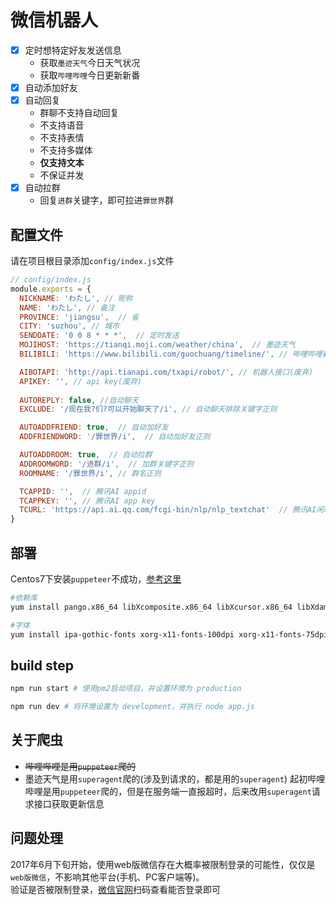 # 微信机器人
- [x] 定时想特定好友发送信息
  - 获取`墨迹天气`今日天气状况
  - 获取`哔哩哔哩`今日更新新番
- [x] 自动添加好友
- [x] 自动回复
  - 群聊不支持自动回复
  - 不支持语音
  - 不支持表情
  - 不支持多媒体
  - **仅支持文本**
  - 不保证并发
- [x] 自动拉群
  - 回复`进群`关键字，即可拉进`罪世界`群

## 配置文件
请在项目根目录添加`config/index.js`文件
```javascript
// config/index.js
module.exports = {
  NICKNAME: 'わたし', // 昵称
  NAME: 'わたし', // 备注
  PROVINCE: 'jiangsu',  // 省
  CITY: 'suzhou', // 城市
  SENDDATE: '0 0 8 * * *',  // 定时发送
  MOJIHOST: 'https://tianqi.moji.com/weather/china',  // 墨迹天气
  BILIBILI: 'https://www.bilibili.com/guochuang/timeline/', // 哔哩哔哩新番时间表

  AIBOTAPI: 'http://api.tianapi.com/txapi/robot/', // 机器人接口(废弃)
  APIKEY: '', // api key(废弃)
  
  AUTOREPLY: false, //自动聊天
  EXCLUDE: '/现在我?们?可以开始聊天了/i', // 自动聊天排除关键字正则

  AUTOADDFRIEND: true,  // 自动加好友
  ADDFRIENDWORD: '/罪世界/i',  // 自动加好友正则

  AUTOADDROOM: true,  // 自动拉群
  ADDROOMWORD: '/进群/i',  // 加群关键字正则
  ROOMNAME: '/罪世界/i', // 群名正则

  TCAPPID: '',  // 腾讯AI appid
  TCAPPKEY: '', // 腾讯AI app key
  TCURL: 'https://api.ai.qq.com/fcgi-bin/nlp/nlp_textchat'  // 腾讯AI闲聊机器人接口
}
```

## 部署
Centos7下安装`puppeteer`不成功，[参考这里](https://segmentfault.com/a/1190000011382062)
```bash
#依赖库
yum install pango.x86_64 libXcomposite.x86_64 libXcursor.x86_64 libXdamage.x86_64 libXext.x86_64 libXi.x86_64 libXtst.x86_64 cups-libs.x86_64 libXScrnSaver.x86_64 libXrandr.x86_64 GConf2.x86_64 alsa-lib.x86_64 atk.x86_64 gtk3.x86_64 -y

#字体
yum install ipa-gothic-fonts xorg-x11-fonts-100dpi xorg-x11-fonts-75dpi xorg-x11-utils xorg-x11-fonts-cyrillic xorg-x11-fonts-Type1 xorg-x11-fonts-misc -y
```

## build step
```bash
npm run start # 使用pm2启动项目，并设置环境为 production

npm run dev # 将环境设置为 development，并执行 node app.js
```

## 关于爬虫
- ~~哔哩哔哩是用`puppeteer`爬的~~
- 墨迹天气是用`superagent`爬的(涉及到请求的，都是用的`superagent`)
起初哔哩哔哩是用`puppeteer`爬的，但是在服务端一直报超时，后来改用`superagent`请求接口获取更新信息

## 问题处理
2017年6月下旬开始，使用web版微信存在大概率被限制登录的可能性，仅仅是`web版微信`，不影响其他平台(手机、PC客户端等)。<br>
验证是否被限制登录，[微信官网](https://wx.qq.com)扫码查看能否登录即可
